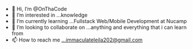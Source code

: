 - 👋 Hi, I’m @OnThaCode
- 👀 I’m interested in ...knowledge
- 🌱 I’m currently learning ...Fullstack Web/Mobile Development at Nucamp
- 💞️ I’m looking to collaborate on ...anything and everything that i can learn from
- 📫 How to reach me ...immaculateleila202@gmail.com

<!---
OnThaCode/OnThaCode is a ✨ special ✨ repository because its `README.md` (this file) appears on your GitHub profile.
You can click the Preview link to take a look at your changes.
--->
